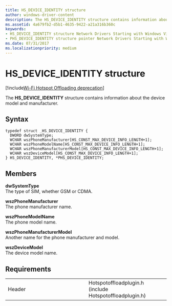 ```yaml
---
title: HS_DEVICE_IDENTITY structure
author: windows-driver-content
description: The HS_DEVICE_IDENTITY structure contains information about the device model and manufacturer.
ms.assetid: 4a679fb2-d5b1-4635-9422-a21a316b360c
keywords: 
- HS_DEVICE_IDENTITY structure Network Drivers Starting with Windows Vista
- PHS_DEVICE_IDENTITY structure pointer Network Drivers Starting with Windows Vista
ms.date: 07/31/2017
ms.localizationpriority: medium
---
```


# HS\_DEVICE\_IDENTITY structure

[!include[Wi-Fi Hotspot Offloading deprecation](wi-fi-hotspot-offloading-deprecation.md)]


The **HS\_DEVICE\_IDENTITY** structure contains information about the device model and manufacturer.

Syntax
------

```ManagedCPlusPlus
typedef struct _HS_DEVICE_IDENTITY {
  DWORD dwSystemType;
  WCHAR wszPhoneManufacturer[HS_CONST_MAX_DEVICE_INFO_LENGTH+1];
  WCHAR wszPhoneModelName[HS_CONST_MAX_DEVICE_INFO_LENGTH+1];
  WCHAR wszPhoneManufacturerModel[HS_CONST_MAX_DEVICE_INFO_LENGTH+1];
  WCHAR wszDeviceModel[HS_CONST_MAX_DEVICE_INFO_LENGTH+1];
} HS_DEVICE_IDENTITY, *PHS_DEVICE_IDENTITY;
```

Members
-------

**dwSystemType**  
The type of SIM, whether GSM or CDMA.

**wszPhoneManufacturer**  
The phone manufacturer name.

**wszPhoneModelName**  
The phone model name.

**wszPhoneManufacturerModel**  
Another name for the phone manufacturer and model.

**wszDeviceModel**  
The device model name.

Requirements
------------

<table>
<colgroup>
<col width="50%" />
<col width="50%" />
</colgroup>
<tbody>
<tr class="odd">
<td><p>Header</p></td>
<td>Hotspotoffloadplugin.h (include Hotspotoffloadplugin.h)</td>
</tr>
</tbody>
</table>

 

 




